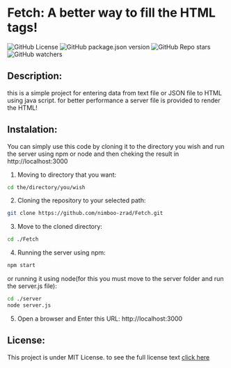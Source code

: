 # Fetch: A better way to fill the HTML tags!
![GitHub License](https://img.shields.io/github/license/Nimboo-zrad/Fetch)
![GitHub package.json version](https://img.shields.io/github/package-json/v/Nimboo-zrad/Fetch)
![GitHub Repo stars](https://img.shields.io/github/stars/nimboo-zrad/Fetch)
![GitHub watchers](https://img.shields.io/github/watchers/nimboo-zrad/Fetch)


## Description: 
this is a simple project for entering data from text file or JSON file to HTML using java script.
for better performance a server file is provided to render  the HTML!

## Instalation: 
You can simply use this code by cloning it to the directory you wish and run the server using npm or node and then cheking the result in http://localhost:3000

1. Moving to directory that you want:

```Bash
cd the/directory/you/wish
```

2. Cloning the repository to your selected path:

```Bash
git clone https://github.com/nimboo-zrad/Fetch.git
```

3. Move to the cloned directory:

```Bash
cd ./Fetch
```

4. Running the server using npm:

```Bash
npm start
```

or running it using node(for this you must move to the server folder and run the server.js file):
```Bash
cd ./server
node server.js
```

5. Open a browser and Enter this URL:
http://localhost:3000

## License:
This project is under MIT License. to see the full license text [click here](LICENSE)



 


